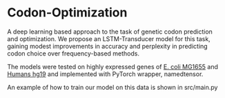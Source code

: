 # Codon-Optimization

A deep learning based approach to the task of genetic codon prediction and optimization. We propose an LSTM-Transducer model for this task, gaining modest improvements in accuracy and perplexity in predicting codon choice over frequency-based methods. 

The models were tested on highly expressed genes of [E. coli MG1655](http://genomes.urv.cat/HEG-DB/) and [Humans hg19](https://www.tau.ac.il/~elieis/HKG/) and implemented with PyTorch wrapper, namedtensor. 

An example of how to train our model on this data is shown in src/main.py

